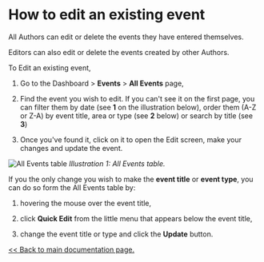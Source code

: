 # How to edit an existing event

All Authors can edit or delete the events they have entered themselves.

Editors can also edit or delete the events created by other Authors.

To Edit an existing event,

1. Go to the Dashboard > **Events** > **All Events** page,

2. Find the event you wish to edit. If you can't see it on the first page, you can filter them by date (see **1** on the illustration below), order them (A-Z or Z-A) by event title, area or type (see **2** below) or search by title (see **3**)

3. Once you've found it, click on it to open the Edit screen, make your changes and update the event.

![All Events table](assets/all-events-table.jpg)
*Illustration 1: All Events table.*

If you the only change you wish to make the **event title** or **event type**, you can do so form the All Events table by:

1. hovering the mouse over the event title,

2. click **Quick Edit** from the little menu that appears below the event title,

3. change the event title or type and click the **Update** button.

[<< Back to main documentation page.](README.MD)
